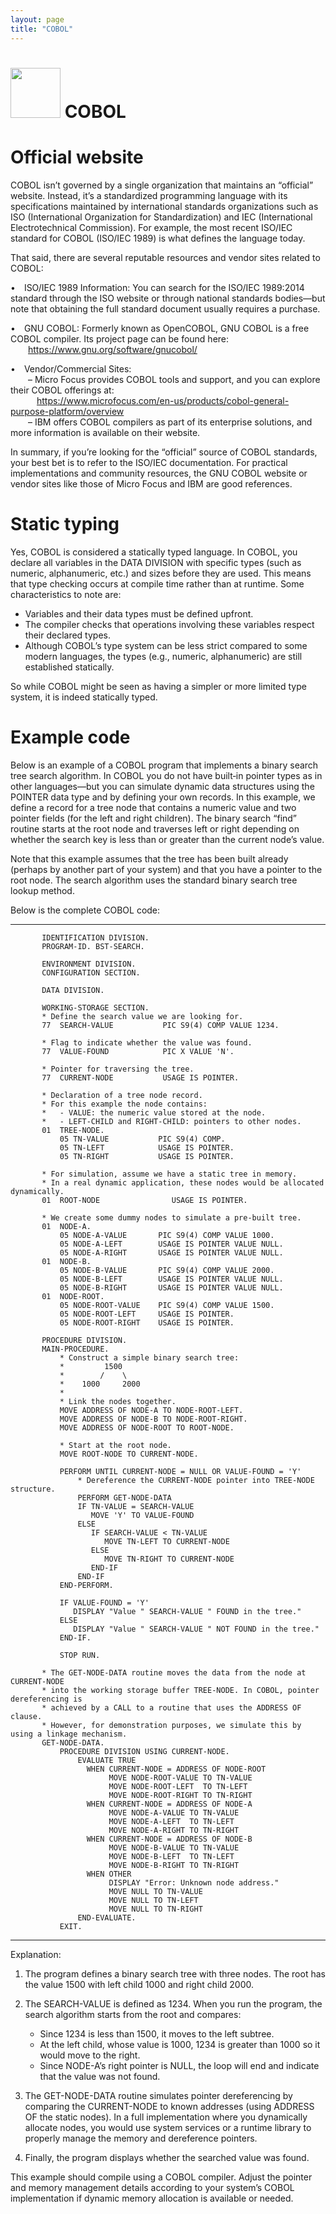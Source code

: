 ```yaml
---
layout: page
title: "COBOL"
---
```


# <img src='https://www.tiobe.com/wp-content/themes/tiobe/tiobe-index/images/COBOL.png' width='80'> COBOL
# Official website
 COBOL isn’t governed by a single organization that maintains an “official” website. Instead, it’s a standardized programming language with its specifications maintained by international standards organizations such as ISO (International Organization for Standardization) and IEC (International Electrotechnical Commission). For example, the most recent ISO/IEC standard for COBOL (ISO/IEC 1989) is what defines the language today.

That said, there are several reputable resources and vendor sites related to COBOL:

• ISO/IEC 1989 Information: You can search for the ISO/IEC 1989:2014 standard through the ISO website or through national standards bodies—but note that obtaining the full standard document usually requires a purchase.

• GNU COBOL: Formerly known as OpenCOBOL, GNU COBOL is a free COBOL compiler. Its project page can be found here:  
  https://www.gnu.org/software/gnucobol/

• Vendor/Commercial Sites:  
  – Micro Focus provides COBOL tools and support, and you can explore their COBOL offerings at:  
   https://www.microfocus.com/en-us/products/cobol-general-purpose-platform/overview  
  – IBM offers COBOL compilers as part of its enterprise solutions, and more information is available on their website.

In summary, if you’re looking for the “official” source of COBOL standards, your best bet is to refer to the ISO/IEC documentation. For practical implementations and community resources, the GNU COBOL website or vendor sites like those of Micro Focus and IBM are good references.
# Static typing
 Yes, COBOL is considered a statically typed language. In COBOL, you declare all variables in the DATA DIVISION with specific types (such as numeric, alphanumeric, etc.) and sizes before they are used. This means that type checking occurs at compile time rather than at runtime. Some characteristics to note are:

- Variables and their data types must be defined upfront.
- The compiler checks that operations involving these variables respect their declared types.
- Although COBOL’s type system can be less strict compared to some modern languages, the types (e.g., numeric, alphanumeric) are still established statically.

So while COBOL might be seen as having a simpler or more limited type system, it is indeed statically typed.
# Example code
 Below is an example of a COBOL program that implements a binary search tree search algorithm. In COBOL you do not have built‐in pointer types as in other languages—but you can simulate dynamic data structures using the POINTER data type and by defining your own records. In this example, we define a record for a tree node that contains a numeric value and two pointer fields (for the left and right children). The binary search “find” routine starts at the root node and traverses left or right depending on whether the search key is less than or greater than the current node’s value.

Note that this example assumes that the tree has been built already (perhaps by another part of your system) and that you have a pointer to the root node. The search algorithm uses the standard binary search tree lookup method.

Below is the complete COBOL code:

------------------------------------------------
```cobol
       IDENTIFICATION DIVISION.
       PROGRAM-ID. BST-SEARCH.

       ENVIRONMENT DIVISION.
       CONFIGURATION SECTION.

       DATA DIVISION.

       WORKING-STORAGE SECTION.
       * Define the search value we are looking for.
       77  SEARCH-VALUE           PIC S9(4) COMP VALUE 1234.

       * Flag to indicate whether the value was found.
       77  VALUE-FOUND            PIC X VALUE 'N'.

       * Pointer for traversing the tree.
       77  CURRENT-NODE           USAGE IS POINTER.

       * Declaration of a tree node record.
       * For this example the node contains:
       *   - VALUE: the numeric value stored at the node.
       *   - LEFT-CHILD and RIGHT-CHILD: pointers to other nodes.
       01  TREE-NODE.
           05 TN-VALUE           PIC S9(4) COMP.
           05 TN-LEFT            USAGE IS POINTER.
           05 TN-RIGHT           USAGE IS POINTER.

       * For simulation, assume we have a static tree in memory.
       * In a real dynamic application, these nodes would be allocated dynamically.
       01  ROOT-NODE                USAGE IS POINTER.

       * We create some dummy nodes to simulate a pre-built tree.
       01  NODE-A.
           05 NODE-A-VALUE       PIC S9(4) COMP VALUE 1000.
           05 NODE-A-LEFT        USAGE IS POINTER VALUE NULL.
           05 NODE-A-RIGHT       USAGE IS POINTER VALUE NULL.
       01  NODE-B.
           05 NODE-B-VALUE       PIC S9(4) COMP VALUE 2000.
           05 NODE-B-LEFT        USAGE IS POINTER VALUE NULL.
           05 NODE-B-RIGHT       USAGE IS POINTER VALUE NULL.
       01  NODE-ROOT.
           05 NODE-ROOT-VALUE    PIC S9(4) COMP VALUE 1500.
           05 NODE-ROOT-LEFT     USAGE IS POINTER.
           05 NODE-ROOT-RIGHT    USAGE IS POINTER.

       PROCEDURE DIVISION.
       MAIN-PROCEDURE.
           * Construct a simple binary search tree:
           *         1500
           *        /    \
           *    1000     2000
           *
           * Link the nodes together.
           MOVE ADDRESS OF NODE-A TO NODE-ROOT-LEFT.
           MOVE ADDRESS OF NODE-B TO NODE-ROOT-RIGHT.
           MOVE ADDRESS OF NODE-ROOT TO ROOT-NODE.

           * Start at the root node.
           MOVE ROOT-NODE TO CURRENT-NODE.

           PERFORM UNTIL CURRENT-NODE = NULL OR VALUE-FOUND = 'Y'
               * Dereference the CURRENT-NODE pointer into TREE-NODE structure.
               PERFORM GET-NODE-DATA
               IF TN-VALUE = SEARCH-VALUE
                  MOVE 'Y' TO VALUE-FOUND
               ELSE
                  IF SEARCH-VALUE < TN-VALUE
                     MOVE TN-LEFT TO CURRENT-NODE
                  ELSE
                     MOVE TN-RIGHT TO CURRENT-NODE
                  END-IF
               END-IF
           END-PERFORM.

           IF VALUE-FOUND = 'Y'
              DISPLAY "Value " SEARCH-VALUE " FOUND in the tree."
           ELSE
              DISPLAY "Value " SEARCH-VALUE " NOT FOUND in the tree."
           END-IF.

           STOP RUN.

       * The GET-NODE-DATA routine moves the data from the node at CURRENT-NODE
       * into the working storage buffer TREE-NODE. In COBOL, pointer dereferencing is
       * achieved by a CALL to a routine that uses the ADDRESS OF clause.
       * However, for demonstration purposes, we simulate this by using a linkage mechanism.
       GET-NODE-DATA.
           PROCEDURE DIVISION USING CURRENT-NODE.
               EVALUATE TRUE
                 WHEN CURRENT-NODE = ADDRESS OF NODE-ROOT
                      MOVE NODE-ROOT-VALUE TO TN-VALUE
                      MOVE NODE-ROOT-LEFT  TO TN-LEFT
                      MOVE NODE-ROOT-RIGHT TO TN-RIGHT
                 WHEN CURRENT-NODE = ADDRESS OF NODE-A
                      MOVE NODE-A-VALUE TO TN-VALUE
                      MOVE NODE-A-LEFT  TO TN-LEFT
                      MOVE NODE-A-RIGHT TO TN-RIGHT
                 WHEN CURRENT-NODE = ADDRESS OF NODE-B
                      MOVE NODE-B-VALUE TO TN-VALUE
                      MOVE NODE-B-LEFT  TO TN-LEFT
                      MOVE NODE-B-RIGHT TO TN-RIGHT
                 WHEN OTHER
                      DISPLAY "Error: Unknown node address."
                      MOVE NULL TO TN-VALUE
                      MOVE NULL TO TN-LEFT
                      MOVE NULL TO TN-RIGHT
               END-EVALUATE.
           EXIT.
```
------------------------------------------------

Explanation:

1. The program defines a binary search tree with three nodes. The root has the value 1500 with left child 1000 and right child 2000.

2. The SEARCH-VALUE is defined as 1234. When you run the program, the search algorithm starts from the root and compares:
   - Since 1234 is less than 1500, it moves to the left subtree.
   - At the left child, whose value is 1000, 1234 is greater than 1000 so it would move to the right.
   - Since NODE-A’s right pointer is NULL, the loop will end and indicate that the value was not found.

3. The GET-NODE-DATA routine simulates pointer dereferencing by comparing the CURRENT-NODE to known addresses (using ADDRESS OF the static nodes). In a full implementation where you dynamically allocate nodes, you would use system services or a runtime library to properly manage the memory and dereference pointers.

4. Finally, the program displays whether the searched value was found.

This example should compile using a COBOL compiler. Adjust the pointer and memory management details according to your system’s COBOL implementation if dynamic memory allocation is available or needed.
